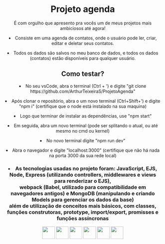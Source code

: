 <div align="center">
    <h1>Projeto agenda</h1>
    <p>É com orgulho que apresento pra vocês um de meus projetos mais ambiciosos até agora!</p>

<li>
    Consiste em uma agenda de contatos, onde o usuário pode ler, criar, editar e deletar seus contatos.
</li>
<p></p>
<li>
    Todos os dados são salvos no meu banco de dados, e todos os dados (contatos) estão disponíveis para qualquer usuário.
</li>
<p></p>
    <div>
        <h2>Como testar?</h2>
        <li>No seu vsCode, abra o terminal (Ctrl + ') e digite "git clone https://github.com/ArthurTeixeiraS/ProjetoAgenda" </li>
        <p></p>
        <li>Após clonar o repositório, abra o um novo terminal (Ctrl+Shift+') e digite "npm i" (certifique que o node está instalado na sua maquina)</li>
        <p></p>
        <li>Logo que terminar de instalar as dependências, use "npm start"</li>
        <p></p>
        <li>Em seguida, abra um novo terminal (pode ser splitando o atual, ou até mesmo no cmd ou kernel)</li>
        <p></p>
        <li>No novo terminal digite "npm run dev"</li>
        <p></p>
        <li>Abra o navegador e digite "localhost:3000" (certifique que não há nada na porta 3000 da sua rede local)</li>
    </div>
<p></p>
<h3> 
    <li>
        As tecnologias usadas no projeto foram: JavaScript, EJS, Node, Express (utilizando controllers, middlewares e views para renderizar o EJS), <br> 
        webpack (Babel, utilizado para compatibilidade em navegadores antigos) e MongoDB (manipulando e criando Models para gerenciar os dados da base) <br>
        além de utilização de conceitos mais básicos, com classes, funções construtoras, prototype, import/export, promisses e funções assíncronas
    </li>
</h3>
<p></p>
<div aling="center">
    <img src="https://cdn.jsdelivr.net/gh/devicons/devicon/icons/javascript/javascript-original.svg" width="40" height="40" />
    <img src="https://cdn.jsdelivr.net/gh/devicons/devicon/icons/nodejs/nodejs-original.svg" width="40" height="40"/>
    <img src="https://cdn.jsdelivr.net/gh/devicons/devicon/icons/html5/html5-original-wordmark.svg" width="40" height="40"/>
    <img src="https://cdn.jsdelivr.net/gh/devicons/devicon/icons/css3/css3-original-wordmark.svg" width="40" height="40"/>
    <img src="https://cdn.jsdelivr.net/gh/devicons/devicon/icons/mongodb/mongodb-original.svg" width="40" height="40"/>
    <img src="https://cdn.jsdelivr.net/gh/devicons/devicon/icons/babel/babel-original.svg" width="40" height="40"/>
</div>
</div>